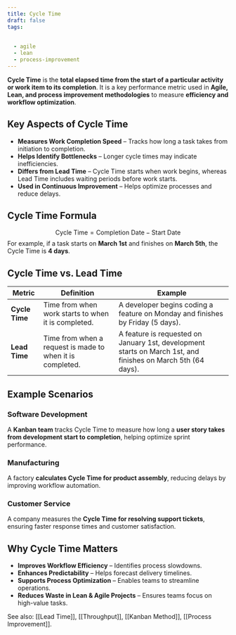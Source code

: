 ```yaml
---
title: Cycle Time
draft: false
tags:
  
  
  - agile
  - lean
  - process-improvement
---
```


**Cycle Time** is the **total elapsed time from the start of a particular activity or work item to its completion**. It is a key performance metric used in **Agile, Lean, and process improvement methodologies** to measure **efficiency and workflow optimization**.

## **Key Aspects of Cycle Time**
- **Measures Work Completion Speed** – Tracks how long a task takes from initiation to completion.
- **Helps Identify Bottlenecks** – Longer cycle times may indicate inefficiencies.
- **Differs from Lead Time** – Cycle Time starts when work begins, whereas Lead Time includes waiting periods before work starts.
- **Used in Continuous Improvement** – Helps optimize processes and reduce delays.

## **Cycle Time Formula**
$$
\text{Cycle Time} = \text{Completion Date} - \text{Start Date}
$$
For example, if a task starts on **March 1st** and finishes on **March 5th**, the Cycle Time is **4 days**.

## **Cycle Time vs. Lead Time**
| **Metric**       | **Definition** | **Example** |
|-----------------|------------------------------------------------|------------------------------------------------|
| **Cycle Time**  | Time from when work starts to when it is completed. | A developer begins coding a feature on Monday and finishes by Friday (5 days). |
| **Lead Time**   | Time from when a request is made to when it is completed. | A feature is requested on January 1st, development starts on March 1st, and finishes on March 5th (64 days). |

## **Example Scenarios**

### **Software Development**
A **Kanban team** tracks Cycle Time to measure how long a **user story takes from development start to completion**, helping optimize sprint performance.

### **Manufacturing**
A factory **calculates Cycle Time for product assembly**, reducing delays by improving workflow automation.

### **Customer Service**
A company measures the **Cycle Time for resolving support tickets**, ensuring faster response times and customer satisfaction.

## **Why Cycle Time Matters**
- **Improves Workflow Efficiency** – Identifies process slowdowns.
- **Enhances Predictability** – Helps forecast delivery timelines.
- **Supports Process Optimization** – Enables teams to streamline operations.
- **Reduces Waste in Lean & Agile Projects** – Ensures teams focus on high-value tasks.

See also: [[Lead Time]], [[Throughput]], [[Kanban Method]], [[Process Improvement]].
